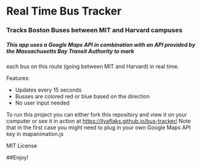 # Real Time Bus Tracker

### Tracks Boston Buses between MIT and Harvard campuses

##### This app uses a Google Maps API in combination with an API provided by the Massachusetts Bay Transit Authority to mark 
each bus on this route (going between MIT and Harvard) in real time. 

Features:
- Updates every 15 seconds
- Busses are colored red or blue based on the direction
- No user input needed

To run this project you can either fork this repository and view it on your computer
or see it in action at https://ilyaflaks.github.io/bus-tracker/
Note that in the first case you might need to plug in your own Google Maps API key in mapanimation.js



MIT License

##Enjoy!

